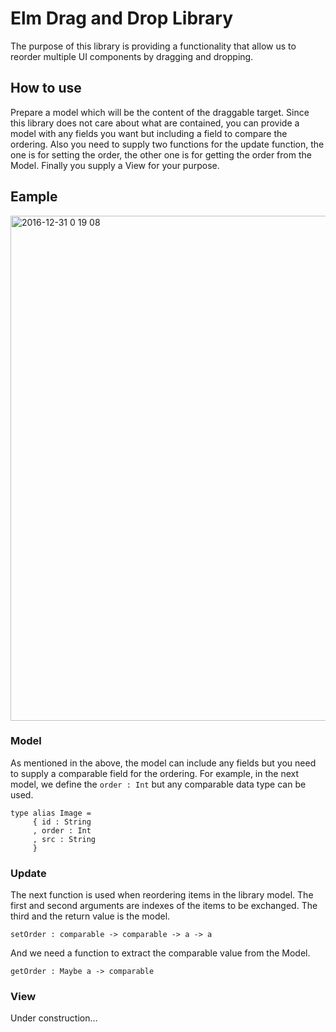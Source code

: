 # Elm Drag and Drop Library
The purpose of this library is providing a functionality that allow us to reorder multiple UI components by dragging and dropping.

## How to use
Prepare a model which will be the content of the draggable target. Since this library does not care about what are contained, you can provide a model with any fields you want but including a field to compare the ordering. Also you need to supply two functions for the update function, the one is for setting the order, the other one is for getting the order from the Model. Finally you supply a View for your purpose.

## Eample
<img width="808" alt="2016-12-31 0 19 08" src="https://cloud.githubusercontent.com/assets/890106/21567833/be6d2f28-cef2-11e6-82bf-471ba5af68a7.png">

### Model
As mentioned in the above, the model can include any fields but you need to supply a comparable field for the ordering. For example, in the next model, we define the `order : Int` but any comparable data type can be used.

```
type alias Image =
     { id : String
     , order : Int
     , src : String
     }
```

### Update
The next function is used when reordering items in the library model. The first and second arguments are indexes of the items to be exchanged. The third and the return value is the model.
```
setOrder : comparable -> comparable -> a -> a
```

And we need a function to extract the comparable value from the Model.
```
getOrder : Maybe a -> comparable
```

### View
Under construction…
